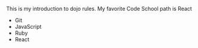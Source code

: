 This is my introduction to dojo rules.
My favorite Code School path is React
* Git
* JavaScript
* Ruby
* React
